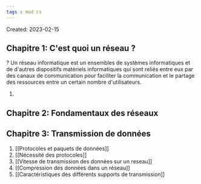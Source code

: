 ```yaml
---
tags : mod cs
---
```

Created: 2023-02-15

## **Chapitre 1:** C'est quoi un réseau ?
?
Un réseau informatique est un ensembles de systèmes informatiques et de d'autres dispositifs matériels informatiques qui sont reliés entre eux par des canaux de communication pour faciliter la communication et le partage des ressources entre un certain nombre d'utilisateurs. 

1. 
## **Chapitre 2:** Fondamentaux des réseaux



## **Chapitre 3:** Transmission de données

1. [[Protocoles et paquets de données]] 
2. [[Nécessité des protocoles]] 
3. [[Vitesse de transmission des données sur un reseau]] 
4. [[Compression des données dans un réseau]]
5. [[Caractéristiques des différents supports de transmission]] 



